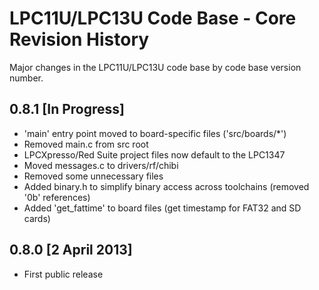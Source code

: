 # LPC11U/LPC13U Code Base - Core Revision History #

Major changes in the LPC11U/LPC13U code base by code base version number.

## 0.8.1 [In Progress] ##

- 'main' entry point moved to board-specific files ('src/boards/*')
- Removed main.c from src root
- LPCXpresso/Red Suite project files now default to the LPC1347
- Moved messages.c to drivers/rf/chibi
- Removed some unnecessary files
- Added binary.h to simplify binary access across toolchains (removed '0b' references)
- Added 'get_fattime' to board files (get timestamp for FAT32 and SD cards)

## 0.8.0 [2 April 2013] ##

- First public release
